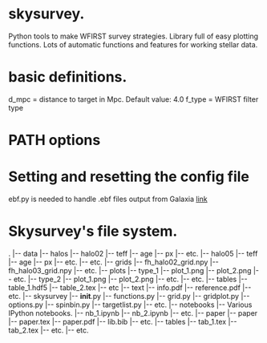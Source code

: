 # skysurvey.
Python tools to make WFIRST survey strategies.  Library full of easy plotting functions.  Lots of automatic functions and features for working stellar data.

# basic definitions.

d_mpc = distance to target in Mpc. Default value: 4.0
f_type = WFIRST filter type

# PATH options

# Setting and resetting the config file


ebf.py is needed to handle .ebf files output from Galaxia [link](http://galaxia.sourceforge.net/Galaxia3pub.html)
# Skysurvey's file system.
.
|-- data
    |-- halos
        |-- halo02
            |--  teff
            |--  age
            |--  px
            |--  etc.
        |-- halo05
            |--  teff
            |--  age
            |--  px
            |--  etc.
        |-- etc.
    |-- grids
        |-- fh_halo02_grid.npy
        |-- fh_halo03_grid.npy
        |-- etc.
    |-- plots
        |-- type_1
            |-- plot_1.png
            |-- plot_2.png
            |-- etc.
        |-- type_2
            |-- plot_1.png
            |-- plot_2.png
            |-- etc.
        |-- etc.
    |-- tables
        |-- table_1.hdf5
        |-- table_2.tex
        |-- etc
    |-- text
        |-- info.pdf
        |-- reference.pdf
    |-- etc.
|-- skysurvey
    |-- __init__.py
    |-- functions.py
    |-- grid.py
    |-- gridplot.py
    |-- options.py
    |-- spinbin.py
    |-- targetlist.py
    |-- etc.
|-- notebooks
    |-- Various IPython notebooks.
    |-- nb_1.ipynb
    |-- nb_2.ipynb
    |-- etc.
|-- paper
    |-- paper
        |-- paper.tex
        |-- paper.pdf
        |-- lib.bib
        |-- etc.
    |-- tables
        |-- tab_1.tex
        |-- tab_2.tex
        |-- etc.
    |-- etc.

